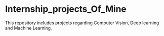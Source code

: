 # Internship_projects_Of_Mine
This repository includes projects regarding Computer Vision, Deep learning  and Machine Learning,
